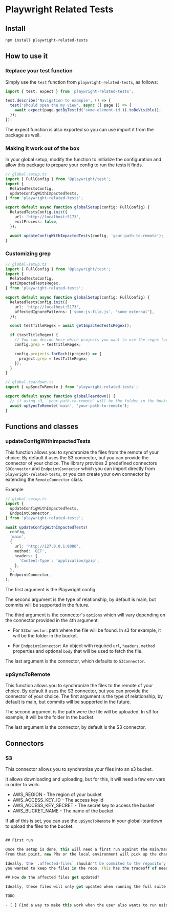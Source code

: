 # Playwright Related Tests

## Install

```bash
npm install playwright-related-tests
```

## How to use it

### Replace your test function

Simply use the `test` function from `playwright-related-tests`, as follows:

```ts
import { test, expect } from 'playwright-related-tests';

test.describe('Navigation to example', () => {
  test('should open the my view', async ({ page }) => {
    await expect(page.getByTestId('some-element-id')).toBeVisible();
  });
});
```

The expect function is also exported so you can use import it from the package as well.

### Making it work out of the box

In your global setup, modify the function to initialize the configuration and allow this package to prepare your config
to run the tests it finds.

```ts
// global-setup.ts
import { FullConfig } from '@playwright/test';
import {
  RelatedTestsConfig,
  updateConfigWithImpactedTests,
} from 'playwright-related-tests';

export default async function globalSetup(config: FullConfig) {
  RelatedTestsConfig.init({
    url: 'http://localhost:5173',
    exitProcess: false,
  });

  await updateConfigWithImpactedTests(config, 'your-path-to-remote');
}
```

### Customizing grep

```ts
// global-setup.ts
import { FullConfig } from '@playwright/test';
import {
  RelatedTestsConfig,
  getImpactedTestsRegex,
} from 'playwright-related-tests';

export default async function globalSetup(config: FullConfig) {
  RelatedTestsConfig.init({
    url: 'http://localhost:5173',
    affectedIgnorePatterns: ['some-js-file.js', 'some external'],
  });

  const testTitleRegex = await getImpactedTestsRegex();

  if (testTitleRegex) {
    // You can decide here which projects you want to use the regex for.
    config.grep = testTitleRegex;

    config.projects.forEach((project) => {
      project.grep = testTitleRegex;
    });
  }
}
```

```ts
// global-teardown.ts
import { upSyncToRemote } from 'playwright-related-tests';

export default async function globalTeardown() {
  // if using s3, `your-path-to-remote` will be the folder in the bucket.
  await upSyncToRemote('main', 'your-path-to-remote');
}
```

## Functions and classes

### updateConfigWithImpactedTests

This function allows you to synchronize the files from the remote of your choice. By default it uses the S3 connector,
but you can provide the connector of your choice. The library provides 2 predefined connectors `S3Connector` and `EndpointConnector` which you can import directly from `playwright-related-tests`, or you can create your own connector by extending the `RemoteConnector` class.

Example

```ts
// global-setup.ts
import {
  updateConfigWithImpactedTests,
  EndpointConnector,
} from 'playwright-related-tests';

await updateConfigWithImpactedTests(
  config,
  'main',
  {
    url: 'http://127.0.0.1:8080',
    method: 'GET',
    headers: {
      'Content-Type': 'application/gzip',
    },
  },
  EndpointConnector,
);
```

The first argument is the Playwright config.

The second argument is the type of relationship, by default is main, but commits will be supported in the future.

The third argument is the connector's `options` which will vary depending on the connector provided in the 4th argument.

- For `S3Connector`: path where the file will be found. In s3 for example, it will be the folder in the bucket.

- For `EndpointConnector`: An object with required `url`, `headers`, `method` properties and optional `body` that will be used to fetch the file.

The last argument is the connector, which defaults to `S3Connector`.

### upSyncToRemote

This function allows you to synchronize the files to the remote of your choice. By default it uses the S3 connector, but
you can provide the connector of your choice.
The first argument is the type of relationship, by default is main, but commits will be supported in the future.

The second argument is the path were the file will be uploaded. In s3 for example, it will be the folder in the bucket.

The last argument is the connector, by default is the S3 connector.

## Connectors

### S3

This connector allows you to synchronize your files into an s3 bucket.

It allows downloading and uploading, but for this, it will need a few env vars in order to work.

- AWS_REGION - The region of your bucket
- AWS_ACCESS_KEY_ID - The access key id
- AWS_ACCESS_KEY_SECRET - The secret key to access the bucket
- AWS_BUCKET_NAME - The name of the bucket

If all of this is set, you can use the `upSyncToRemote` in your global-teardown to upload the files to the bucket.

```ts

## First run

Once the setup is done, this will need a first run against the main/master branch so it can get the relationships between the tests and the files.
From that point, new PRs or the local environment will pick up the changes that are in a remote (like S3), and use those files to compare the changes.

Ideally, the `.affected-files` shouldn't be commited to the repository, but it could also be done if instead of using S3 or any other remote service,
you wanted to keep the files in the repo. This has the tradeoff of needing to always be in sync with the master/main branch.

## How do the affected files get updated?

Ideally, these files will only get updated when running the full suite against master. When running on PRs they shouldn't change the main state of the files.

TODO

- [ ] Find a way to make this work when the user also wants to run using coverage.
```
